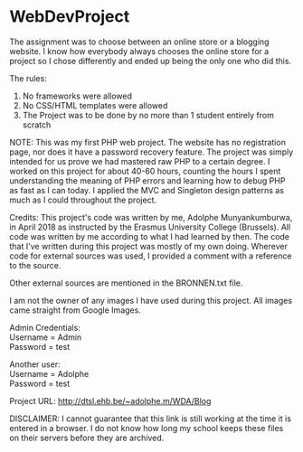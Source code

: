 # WebDevProject

The assignment was to choose between an online store or a blogging website.
I know how everybody always chooses the online store for a project so I chose differently 
and ended up being the only one who did this. 

The rules:
1. No frameworks were allowed
2. No CSS/HTML templates were allowed
3. The Project was to be done by no more than 1 student entirely from scratch

NOTE:
This was my first PHP web project.
The website has no registration page, nor does it have a password recovery feature.
The project was simply intended for us prove we had mastered raw PHP to a certain degree.
I worked on this project for about 40-60 hours, counting the hours I spent understanding 
the meaning of PHP errors and learning how to debug PHP as fast as I can today.
I applied the MVC and Singleton design patterns as much as I could throughout the project.

Credits:
This project's code was written by me, Adolphe Munyankumburwa, in April 2018 
as instructed by the Erasmus University College (Brussels).
All code was written by me according to what I had learned by then.
The code that I've written during this project was mostly of my own doing.
Wherever code for external sources was used, I provided a comment with a reference to the source.

Other external sources are mentioned in the BRONNEN.txt file.

I am not the owner of any images I have used during this project.
All images came straight from Google Images.

Admin Credentials:<br/>
Username = Admin<br/>
Password  = test

Another user:<br/>
Username = Adolphe<br/>
Password = test

Project URL:  http://dtsl.ehb.be/~adolphe.m/WDA/Blog

DISCLAIMER:
I cannot guarantee that this link is still working at the time it is entered in a browser. 
I do not know how long my school keeps these files on their servers before they are archived.
